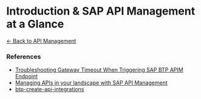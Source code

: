 # Introduction & SAP API Management at a Glance

[<- Back to API Management](../sap-btp-api-management-readme.md)

### References
* [Troubleshooting Gateway Timeout When Triggering SAP BTP APIM Endpoint](https://signatov.com/troubleshooting-gateway-timeout-when-triggering-sap-btp-apim-endpoint/)
* [Managing APIs in your landscape with SAP API Management](https://github.com/SAP-samples/manage-apis-codejam/blob/main/README.md)
* [btp-create-api-integrations](https://github.com/SAP-samples/btp-create-api-integrations)
